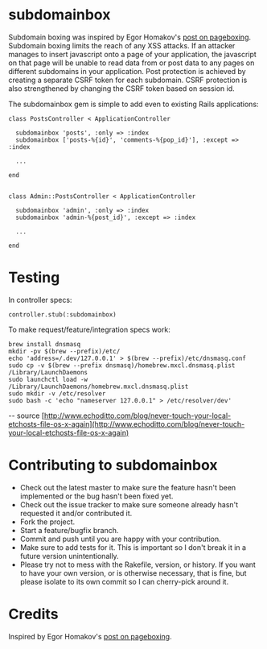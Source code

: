 subdomainbox
============

Subdomain boxing was inspired by Egor Homakov's [post on pageboxing](http://homakov.blogspot.com/2013/02/pagebox-website-gatekeeper.html). Subdomain boxing limits the reach of any XSS attacks. If an attacker manages to insert javascript onto a page of your application, the javascript on that page will be unable to read data from or post data to any pages on different subdomains in your application. Post protection is achieved by creating a separate CSRF token for each subdomain. CSRF protection is also strengthened by changing the CSRF token based on session id.

The subdomainbox gem is simple to add even to existing Rails applications:

    class PostsController < ApplicationController

      subdomainbox 'posts', :only => :index
      subdomainbox ['posts-%{id}', 'comments-%{pop_id}'], :except => :index

      ...

    end


    class Admin::PostsController < ApplicationController

      subdomainbox 'admin', :only => :index
      subdomainbox 'admin-%{post_id}', :except => :index

      ...

    end


Testing
=======

In controller specs:

    controller.stub(:subdomainbox)


To make request/feature/integration specs work:

    brew install dnsmasq
    mkdir -pv $(brew --prefix)/etc/
    echo 'address=/.dev/127.0.0.1' > $(brew --prefix)/etc/dnsmasq.conf
    sudo cp -v $(brew --prefix dnsmasq)/homebrew.mxcl.dnsmasq.plist /Library/LaunchDaemons
    sudo launchctl load -w /Library/LaunchDaemons/homebrew.mxcl.dnsmasq.plist
    sudo mkdir -v /etc/resolver
    sudo bash -c 'echo "nameserver 127.0.0.1" > /etc/resolver/dev'

-- source [http://www.echoditto.com/blog/never-touch-your-local-etchosts-file-os-x-again](http://www.echoditto.com/blog/never-touch-your-local-etchosts-file-os-x-again)

Contributing to subdomainbox
============================

* Check out the latest master to make sure the feature hasn't been implemented or the bug hasn't been fixed yet.
* Check out the issue tracker to make sure someone already hasn't requested it and/or contributed it.
* Fork the project.
* Start a feature/bugfix branch.
* Commit and push until you are happy with your contribution.
* Make sure to add tests for it. This is important so I don't break it in a future version unintentionally.
* Please try not to mess with the Rakefile, version, or history. If you want to have your own version, or is otherwise necessary, that is fine, but please isolate to its own commit so I can cherry-pick around it.

Credits
=======

Inspired by Egor Homakov's [post on pageboxing](http://homakov.blogspot.com/2013/02/pagebox-website-gatekeeper.html).